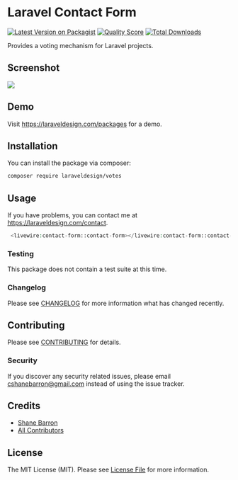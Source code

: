# Laravel Contact Form

[![Latest Version on Packagist](https://img.shields.io/packagist/v/laraveldesign/contact-form.svg?style=flat-square)](https://packagist.org/packages/laraveldesign/contact-form)
[![Quality Score](https://img.shields.io/scrutinizer/g/laraveldesign/contact-form.svg?style=flat-square)](https://scrutinizer-ci.com/g/laraveldesign/contact-form)
[![Total Downloads](https://img.shields.io/packagist/dt/laraveldesign/contact-form.svg?style=flat-square)](https://packagist.org/packages/laraveldesign/contact-form)

Provides a voting mechanism for Laravel projects.  

## Screenshot
![](http://laraveldesign.test/img/packages/votes.png)
## Demo
Visit https://laraveldesign.com/packages for a demo.
## Installation

You can install the package via composer:

```bash
composer require laraveldesign/votes
```

## Usage
If you have problems, you can contact me at https://laraveldesign.com/contact.

``` php
 <livewire:contact-form::contact-form></livewire:contact-form::contact-form>
```

### Testing

This package does not contain a test suite at this time.


### Changelog

Please see [CHANGELOG](CHANGELOG.md) for more information what has changed recently.

## Contributing

Please see [CONTRIBUTING](CONTRIBUTING.md) for details.

### Security

If you discover any security related issues, please email cshanebarron@gmail.com instead of using the issue tracker.

## Credits

- [Shane Barron](https://github.com/laraveldesign)
- [All Contributors](../../contributors)

## License

The MIT License (MIT). Please see [License File](LICENSE.md) for more information.
